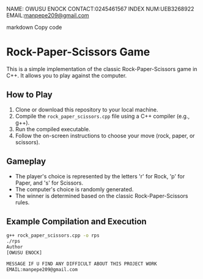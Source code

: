 NAME: OWUSU ENOCK
CONTACT:0245461567
INDEX NUM:UEB3268922
EMAIL:manpepe209@gmail.com

markdown
Copy code
# Rock-Paper-Scissors Game

This is a simple implementation of the classic Rock-Paper-Scissors game in C++. It allows you to play against the computer.

## How to Play

1. Clone or download this repository to your local machine.
2. Compile the `rock_paper_scissors.cpp` file using a C++ compiler (e.g., g++).
3. Run the compiled executable.
4. Follow the on-screen instructions to choose your move (rock, paper, or scissors).

## Gameplay

- The player's choice is represented by the letters 'r' for Rock, 'p' for Paper, and 's' for Scissors.
- The computer's choice is randomly generated.
- The winner is determined based on the classic Rock-Paper-Scissors rules.

## Example Compilation and Execution

```sh
g++ rock_paper_scissors.cpp -o rps
./rps
Author
[OWUSU ENOCK]

MESSAGE IF U FIND ANY DIFFICULT ABOUT THIS PROJECT WORK
EMAIL:manpepe209@gmail.com
